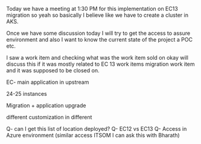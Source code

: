 
Today we have a meeting at 1:30 PM for this implementation on EC13  migration so yeah so basically I believe like we have to create a cluster in AKS.

Once we have some discussion today I will try to get the access to assure environment and also I want to know the current state of the project a POC etc.

I saw a work item and checking what was the work item sold on okay will discuss this if it was mostly related to EC 13 work items migration work item and it was supposed to be closed on.






EC- main application in upstream 


24-25 instances

Migration + application upgrade


different customization in different 










Q- can I get this list of location deployed?
Q- EC12 vs EC13
Q- Access in Azure environment (similar access ITSOM I can ask this with Bharath)








